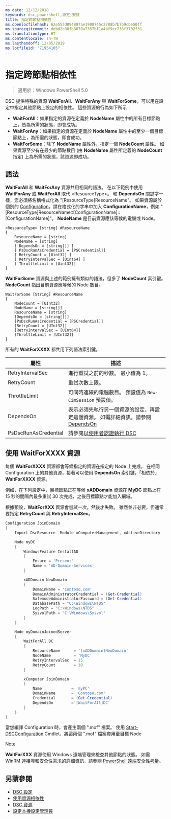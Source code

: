 ```yaml
---
ms.date: 12/12/2018
keywords: dsc,powershell,設定,安裝
title: 指定跨節點相依性
ms.openlocfilehash: 62e553d894897ae1908745c2788b7b7b9cbe50ff
ms.sourcegitcommit: debd2b38fb8070a7357bf1a4bf9cc736f3702f31
ms.translationtype: HT
ms.contentlocale: zh-TW
ms.lasthandoff: 12/05/2019
ms.locfileid: "71954105"
---
```

# <a name="specifying-cross-node-dependencies"></a>指定跨節點相依性

> 適用於：Windows PowerShell 5.0

DSC 提供特殊的資源 **WaitForAll**、**WaitForAny** 與 **WaitForSome**，可以用在設定中指定其他節點上設定的相依性。 這些資源的行為如下所示︰

- **WaitForAll**：如果指定的資源在定義於 **NodeName** 屬性中的所有目標節點上，皆為所需的狀態，即會成功。
- **WaitForAny**：如果指定的資源在定義於 **NodeName** 屬性中的至少一個目標節點上，為所需的狀態，即會成功。
- **WaitForSome**：除了 **NodeName** 屬性外，指定一個 **NodeCount** 屬性。 如果資源至少有在最少的節點數目 (由 **NodeName** 屬性所定義的 **NodeCount** 指定) 上為所需的狀態，該資源即成功。

## <a name="syntax"></a>語法

**WaitForAll** 和 **WaitForAny** 資源共用相同的語法。 在以下範例中使用 **WaitForAny** 或 **WaitForAll** 取代 \<ResourceType\>。
和 **DependsOn** 關鍵字一樣，您必須將名稱格式化為 "[ResourceType]ResourceName"。 如果資源屬於個別的 [Configuration](configurations.md)，請在格式化的字串中加入 **ConfigurationName**，例如 "[ResourceType]ResourceName::[ConfigurationName]::[ConfigurationName]"。 **NodeName** 是目前資源應該等候的電腦或 Node。

```
<ResourceType> [string] #ResourceName
{
    ResourceName = [string]
    NodeName = [string]
    [ DependsOn = [string[]] ]
    [ PsDscRunAsCredential = [PSCredential]]
    [ RetryCount = [Uint32] ]
    [ RetryIntervalSec = [Uint64] ]
    [ ThrottleLimit = [Uint32]]
}
```

**WaitForSome** 資源與上述的範例擁有類似的語法，但多了 **NodeCount** 索引鍵。 **NodeCount** 指出目前資源應等候的 Node 數目。

```
WaitForSome [String] #ResourceName
{
    NodeCount = [UInt32]
    NodeName = [string[]]
    ResourceName = [string]
    [DependsOn = [string[]]]
    [PsDscRunAsCredential = [PSCredential]]
    [RetryCount = [UInt32]]
    [RetryIntervalSec = [UInt64]]
    [ThrottleLimit = [UInt32]]
}
```

所有的 **WaitForXXXX** 都共用下列語法索引鍵。

|屬性|  描述   |
|---------|---------------------|
| RetryIntervalSec| 進行重試之前的秒數。 最小值為 1。|
| RetryCount| 重試次數上限。|
| ThrottleLimit| 可同時連線的電腦數目。 預設值為 `New-CimSession` 預設值。|
| DependsOn | 表示必須先執行另一個資源的設定，再設定這個資源。 如需詳細資訊，請參閱 [DependsOn](resource-depends-on.md)|
| PsDscRunAsCredential | 請參閱[以使用者認證執行 DSC](./runAsUser.md) |

## <a name="using-waitforxxxx-resources"></a>使用 WaitForXXXX 資源

每個 **WaitForXXXX** 資源都會等候指定的資源在指定的 Node 上完成。
在相同 Configuration 上的其他資源，接著可以使用 **DependsOn** 索引鍵，「相依於」  **WaitForXXXX** 資源。

例如，在下列設定中，目標節點正在等候 **xADDomain** 資源在 **MyDC** 節點上在 15 秒的間隔內最多重試 30 次完成，之後目標節點才能加入網域。

根據預設，**WaitForXXX** 資源會嘗試一次，然後才失敗。 雖然並非必要，但通常要指定 **RetryCount** 與 **RetryIntervalSec**。

```powershell
Configuration JoinDomain
{
    Import-DscResource -Module xComputerManagement, xActiveDirectory

    Node myDC
    {
        WindowsFeature InstallAD
        {
            Ensure = 'Present'
            Name = 'AD-Domain-Services'
        }

        xADDomain NewDomain
        {
            DomainName = 'Contoso.com'
            DomainAdministratorCredential = (Get-Credential)
            SafemodeAdministratorPassword = (Get-Credential)
            DatabasePath = "C:\Windows\NTDS"
            LogPath = "C:\Windows\NTDS"
            SysvolPath = "C:\Windows\Sysvol"
        }
    }

    Node myDomainJoinedServer
    {
        WaitForAll DC
        {
            ResourceName      = '[xADDomain]NewDomain'
            NodeName          = 'MyDC'
            RetryIntervalSec  = 15
            RetryCount        = 30
        }

        xComputer JoinDomain
        {
            Name             = 'myPC'
            DomainName       = 'Contoso.com'
            Credential       = (Get-Credential)
            DependsOn        ='[WaitForAll]DC'
        }
    }
}
```

當您編譯 Configuration 時，會產生兩個 ".mof" 檔案。 使用 [Start-DSCConfiguration](/powershell/module/psdesiredstateconfiguration/start-dscconfiguration) Cmdlet，將這兩個 ".mof" 檔案套用至目標 Node

> [!NOTE]
> **WaitForXXX** 資源使用 Windows 遠端管理來檢查其他節點的狀態。
> 如需 WinRM 連接埠和安全性需求的詳細資訊，請參閱 [PowerShell 遠端安全性考量](/powershell/scripting/learn/remoting/winrmsecurity?view=powershell-6)。

## <a name="see-also"></a>另請參閱

- [DSC 設定](configurations.md)
- [使用資源相依性](resource-depends-on.md)
- [DSC 資源](../resources/resources.md)
- [設定本機設定管理員](../managing-nodes/metaConfig.md)
